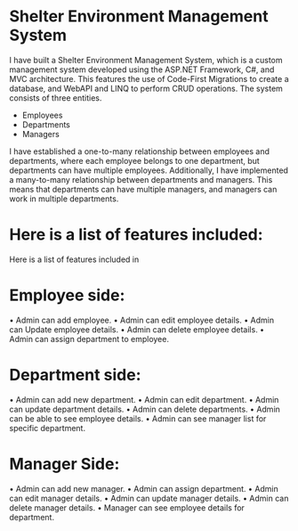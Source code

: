 #  Shelter Environment Management System
I have built a Shelter Environment Management System, which is a custom management system developed using the ASP.NET Framework, C#, and MVC architecture. This features the use of Code-First Migrations to create a database, and WebAPI and LINQ to perform CRUD operations. The system consists of three entities.

- Employees
- Departments
- Managers

I have established a one-to-many relationship between employees and departments, where each employee belongs to one department, but departments can have multiple employees. Additionally, I have implemented a many-to-many relationship between departments and managers. This means that departments can have multiple managers, and managers can work in multiple departments.

# Here is a list of features included: 
Here is a list of features included in

# Employee side:
•	Admin can add employee.
•	Admin can edit employee details.
•	Admin can Update employee details.
•	Admin can delete employee details.
•	Admin can assign department to employee.

# Department side:
•	Admin can add new department. 
•	Admin can edit department.
•	Admin can update department details.
•	Admin can delete departments.
•	Admin can be able to see employee details. 
•	Admin can see manager list for specific department.

# Manager Side:
•	Admin can add new manager.
•	Admin can assign department.
•	Admin can edit manager details.
•	Admin can update manager details.
•	Admin can delete manager details.
•	Manager can see employee details for department.

